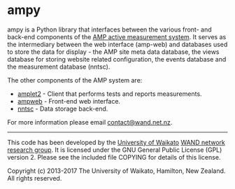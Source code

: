 # ampy

ampy is a Python library that interfaces between the various front- and
back-end components of the
[AMP active measurement system](http://amp.wand.net.nz). It serves as the
intermediary between the web interface (amp-web) and databases used to store
the data for display - the AMP site meta data database, the views database for
storing website related configuration, the events database and the measurement
database (nntsc).

The other components of the AMP system are:
- [amplet2](https://github.com/wanduow/amplet2) - Client that performs tests and reports measurements.
- [ampweb](https://github.com/wanduow/amp-web) - Front-end web interface.
- [nntsc](https://github.com/wanduow/nntsc) - Data storage back-end.

For more information please email contact@wand.net.nz.

----

This code has been developed by the
[University of Waikato](http://www.waikato.ac.nz)
[WAND network research group](http://www.wand.net.nz).
It is licensed under the GNU General Public License (GPL) version 2. Please
see the included file COPYING for details of this license.

Copyright (c) 2013-2017 The University of Waikato, Hamilton, New Zealand.
All rights reserved.
